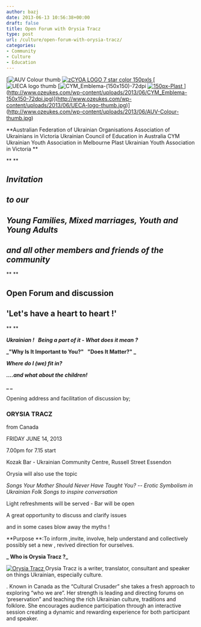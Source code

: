```yaml
---
author: bazj
date: 2013-06-13 10:56:38+00:00
draft: false
title: Open Forum with Orysia Tracz
type: post
url: /culture/open-forum-with-orysia-tracz/
categories:
- Community
- Culture
- Education
---
```


[![AUV Colour thumb](http://www.ozeukes.com/wp-content/uploads/2013/06/AUV-Colour-thumb.jpg)
[![zCYOA LOGO 7 star color 150pxls](http://www.ozeukes.com/wp-content/uploads/2013/06/zCYOA-LOGO-7-star-color-150pxls.jpg)
](http://www.ozeukes.com/wp-content/uploads/2013/06/zCYOA-LOGO-7-star-color-150pxls.jpg)[![UECA logo thumb](http://www.ozeukes.com/wp-content/uploads/2013/06/UECA-logo-thumb.jpg)
[![CYM_Emblema-(150x150)-72dpi](http://www.ozeukes.com/wp-content/uploads/2013/06/CYM_Emblema-150x150-72dpi.jpg)
[![150px-Plast](http://www.ozeukes.com/wp-content/uploads/2013/06/150px-Plast.jpg)
](http://www.ozeukes.com/wp-content/uploads/2013/06/150px-Plast.jpg)](http://www.ozeukes.com/wp-content/uploads/2013/06/CYM_Emblema-150x150-72dpi.jpg)](http://www.ozeukes.com/wp-content/uploads/2013/06/UECA-logo-thumb.jpg)](http://www.ozeukes.com/wp-content/uploads/2013/06/AUV-Colour-thumb.jpg)




**Australian Federation of Ukrainian Organisations
Association of Ukrainians in Victoria
Ukrainian Council of Education in Australia
CYM Ukrainian Youth Association in Melbourne
Plast Ukrainian Youth Association in Victoria **




** **





## _**Invitation**_




## _**to our**_




## _**Young Families, Mixed marriages, Youth and Young Adults**_




## _**and all other members and friends of the community**_




** **





## **Open Forum and discussion**




## **'Let's have a heart to heart !'**




** **




**_Ukrainian !   Being a part of it - What does it mean ?_**




**_"Why Is It Important to You?"   "Does It Matter?" _**




**_Where do I (we) fit in?_**




**_....and what about the children!_**




**_ _**




Opening address and facilitation of discussion by;





### **ORYSIA TRACZ**




from Canada




FRIDAY JUNE 14, 2013




7.00pm for 7.15 start




Kozak Bar - Ukrainian Community Centre, Russell Street Essendon




Orysia will also use the topic




_Songs Your Mother Should Never Have Taught You? -- Erotic Symbolism in Ukrainian Folk Songs to inspire conversation_







Light refreshments will be served - Bar will be open







A great opportunity to discuss and clarify issues




and in some cases blow away the myths !




**Purpose **:To inform ,invite, involve, help understand and collectively  possibly set a new , revived direction for ourselves.


**_
Who is Orysia Tracz ?_**


[![Orysia Tracz](http://www.ozeukes.com/wp-content/uploads/2013/06/Orysia-Tracz.jpg)
](http://www.ozeukes.com/wp-content/uploads/2013/06/Orysia-Tracz.jpg)Orysia Tracz is a writer, translator, consultant and speaker on things Ukrainian, especially culture.




. Known in Canada as the “Cultural Crusader” she takes a fresh approach to exploring “who we are”.
Her strength is leading and directing forums on ‘preservation” and teaching the rich Ukrainian culture, traditions and folklore.
She encourages audience participation through an interactive session creating a dynamic and rewarding experience for both participant and speaker.
